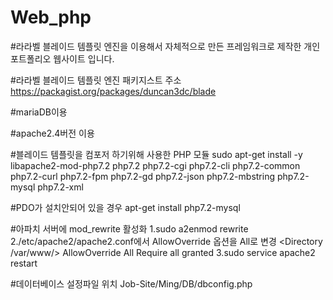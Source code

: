 # Web_php
#라라벨 블레이드 템플릿 엔진을 이용해서 자체적으로 만든 프레임워크로 제작한 개인 포트폴리오 웹사이트 입니다.

#라라벨 블레이드 템플릿 엔진 패키지스트 주소
https://packagist.org/packages/duncan3dc/blade 

#mariaDB이용

#apache2.4버전 이용

#블레이드 템플릿을 컴포저 하기위해 사용한 PHP 모듈
sudo apt-get install -y libapache2-mod-php7.2 php7.2 php7.2-cgi php7.2-cli php7.2-common php7.2-curl php7.2-fpm php7.2-gd php7.2-json php7.2-mbstring php7.2-mysql php7.2-xml 

#PDO가 설치안되어 있을 경우
apt-get install php7.2-mysql

#아파치 서버에 mod_rewrite 활성화
1.sudo a2enmod rewrite
2./etc/apache2/apache2.conf에서 AllowOverride 옵션을 All로 변경
 <Directory /var/www/>
        AllowOverride All
        Require all granted
 </Directory>
 3.sudo service apache2 restart
 
 #데이터베이스 설정파일 위치
 Job-Site/Ming/DB/dbconfig.php
 
 
